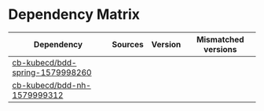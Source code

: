 # Dependency Matrix

Dependency | Sources | Version | Mismatched versions
---------- | ------- | ------- | -------------------
[cb-kubecd/bdd-spring-1579998260](https://github.com/cb-kubecd/bdd-spring-1579998260.git) |  | []() | 
[cb-kubecd/bdd-nh-1579999312](https://github.com/cb-kubecd/bdd-nh-1579999312.git) |  | []() | 
